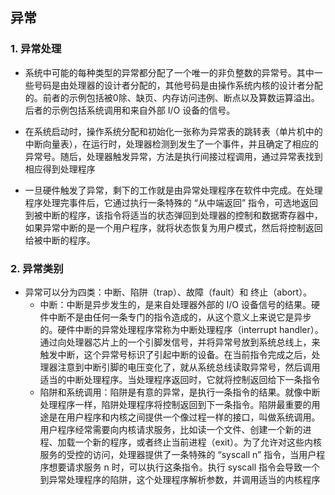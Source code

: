 ## 异常

### 1. 异常处理

* 系统中可能的每种类型的异常都分配了一个唯一的非负整数的异常号。其中一些号码是由处理器的设计者分配的，其他号码是由操作系统内核的设计者分配的。前者的示例包括被0除、缺页、内存访问违例、断点以及算数运算溢出。后者的示例包括系统调用和来自外部 I/O 设备的信号。

* 在系统启动时，操作系统分配和初始化一张称为异常表的跳转表（单片机中的中断向量表），在运行时，处理器检测到发生了一个事件，并且确定了相应的异常号。随后，处理器触发异常，方法是执行间接过程调用，通过异常表找到相应得到处理程序

* 一旦硬件触发了异常，剩下的工作就是由异常处理程序在软件中完成。在处理程序处理完事件后，它通过执行一条特殊的 “从中端返回” 指令，可选地返回到被中断的程序，该指令将适当的状态弹回到处理器的控制和数据寄存器中，如果异常中断的是一个用户程序，就将状态恢复为用户模式，然后将控制返回给被中断的程序。

### 2. 异常类别

* 异常可以分为四类：中断、陷阱（trap）、故障（fault）和 终止（abort）。
  * 中断：中断是异步发生的，是来自处理器外部的 I/O 设备信号的结果。硬件中断不是由任何一条专门的指令造成的，从这个意义上来说它是异步的。硬件中断的异常处理程序常称为中断处理程序（interrupt handler）。通过向处理器芯片上的一个引脚发信号，并将异常号放到系统总线上，来触发中断，这个异常号标识了引起中断的设备。在当前指令完成之后，处理器注意到中断引脚的电压变化了，就从系统总线读取异常号，然后调用适当的中断处理程序。当处理程序返回时，它就将控制返回给下一条指令
  * 陷阱和系统调用：陷阱是有意的异常，是执行一条指令的结果。就像中断处理程序一样，陷阱处理程序将控制返回到下一条指令。陷阱最重要的用途是在用户程序和内核之间提供一个像过程一样的接口，叫做系统调用。用户程序经常需要向内核请求服务，比如读一个文件、创建一个新的进程、加载一个新的程序，或者终止当前进程（exit）。为了允许对这些内核服务的受控的访问，处理器提供了一条特殊的 “syscall n” 指令，当用户程序想要请求服务 n 时，可以执行这条指令。执行 syscall 指令会导致一个到异常处理程序的陷阱，这个处理程序解析参数，并调用适当的内核程序

